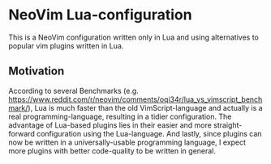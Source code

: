 # NeoVim Lua-configuration

This is a NeoVim configuration written only in Lua and using alternatives to popular vim plugins written in Lua.

## Motivation

According to several Benchmarks (e.g. https://www.reddit.com/r/neovim/comments/oqi34r/lua_vs_vimscript_benchmark/), Lua is much faster than the old VimScript-language and actually is a real programming-language, resulting in a tidier configuration.
The advantage of Lua-based plugins lies in their easier and more straight-forward configuration using the Lua-language.
And lastly, since plugins can now be written in a universally-usable programming language, I expect more plugins with better code-quality to be written in general.

